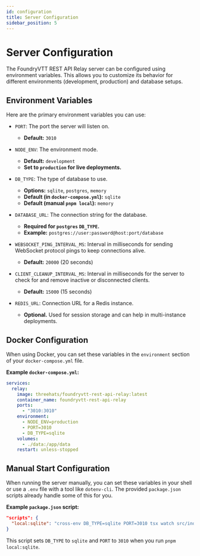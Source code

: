 ```yaml
---
id: configuration
title: Server Configuration
sidebar_position: 5
---
```


# Server Configuration

The FoundryVTT REST API Relay server can be configured using environment variables. This allows you to customize its behavior for different environments (development, production) and database setups.

## Environment Variables

Here are the primary environment variables you can use:

-   `PORT`: The port the server will listen on.
    -   **Default:** `3010`

-   `NODE_ENV`: The environment mode.
    -   **Default:** `development`
    -   **Set to `production` for live deployments.**

-   `DB_TYPE`: The type of database to use.
    -   **Options:** `sqlite`, `postgres`, `memory`
    -   **Default (in `docker-compose.yml`):** `sqlite`
    -   **Default (manual `pnpm local`):** `memory`

-   `DATABASE_URL`: The connection string for the database.
    -   **Required for `postgres` `DB_TYPE`.**
    -   **Example:** `postgres://user:password@host:port/database`

-   `WEBSOCKET_PING_INTERVAL_MS`: Interval in milliseconds for sending WebSocket protocol pings to keep connections alive.
    -   **Default:** `20000` (20 seconds)

-   `CLIENT_CLEANUP_INTERVAL_MS`: Interval in milliseconds for the server to check for and remove inactive or disconnected clients.
    -   **Default:** `15000` (15 seconds)

-   `REDIS_URL`: Connection URL for a Redis instance.
    -   **Optional.** Used for session storage and can help in multi-instance deployments.

## Docker Configuration

When using Docker, you can set these variables in the `environment` section of your `docker-compose.yml` file.

**Example `docker-compose.yml`:**
```yaml
services:
  relay:
    image: threehats/foundryvtt-rest-api-relay:latest
    container_name: foundryvtt-rest-api-relay
    ports:
      - "3010:3010"
    environment:
      - NODE_ENV=production
      - PORT=3010
      - DB_TYPE=sqlite
    volumes:
      - ./data:/app/data
    restart: unless-stopped
```

## Manual Start Configuration

When running the server manually, you can set these variables in your shell or use a `.env` file with a tool like `dotenv-cli`. The provided `package.json` scripts already handle some of this for you.

**Example `package.json` script:**
```json
"scripts": {
  "local:sqlite": "cross-env DB_TYPE=sqlite PORT=3010 tsx watch src/index.ts"
}
```
This script sets `DB_TYPE` to `sqlite` and `PORT` to `3010` when you run `pnpm local:sqlite`.
